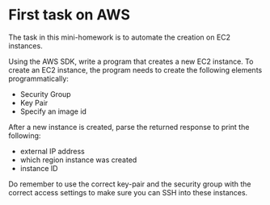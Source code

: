 First task on AWS
==

The task in this mini-homework is to automate the creation on EC2 instances. 

Using the AWS SDK, write a program that creates a new EC2 instance. 
To create an EC2 instance, the program needs to create the following elements programmatically:
* Security Group
* Key Pair
* Specify an image id
 
After a new instance is created, parse the returned response to print the following:

* external IP address 
* which region instance was created
* instance ID

Do remember to use the correct key-pair and the security group with the correct access settings to make sure you can SSH into these instances.

